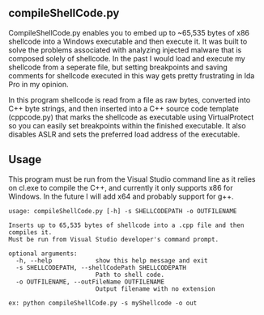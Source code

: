 ## compileShellCode.py

CompileShellCode.py enables you to embed up to ~65,535 bytes of x86 shellcode into a Windows executable and then execute it. It was built to solve the problems associated with analyzing injected malware that is composed solely of shellcode. In the past I would load and execute my shellcode from a seperate file, but setting breakpoints and saving comments for shellcode executed in this way gets pretty frustrating in Ida Pro in my opinion.

In this program shellcode is read from a file as raw bytes, converted into C++ byte strings, and then inserted into a C++ source code template (cppcode.py) that marks the shellcode as executable using VirtualProtect so you can easily set breakpoints within the finished executable. It also disables ASLR and sets the preferred load address of the executable. 

## Usage

This program must be run from the Visual Studio command line as it relies on cl.exe to compile the C++, and currently it only supports x86 for Windows. In the future I will add x64 and probably support for g++.

```
usage: compileShellCode.py [-h] -s SHELLCODEPATH -o OUTFILENAME

Inserts up to 65,535 bytes of shellcode into a .cpp file and then compiles it.
Must be run from Visual Studio developer's command prompt.

optional arguments:
  -h, --help            show this help message and exit
  -s SHELLCODEPATH, --shellCodePath SHELLCODEPATH
                        Path to shell code.
  -o OUTFILENAME, --outFileName OUTFILENAME
                        Output filename with no extension

ex: python compileShellCode.py -s myShellcode -o out
```

